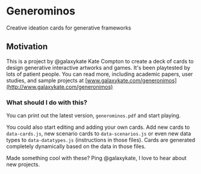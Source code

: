 # Generominos
Creative ideation cards for generative frameworks

## Motivation

This is a project by @galaxykate Kate Compton to create a deck of cards to design generative interactive artworks and games.  It's been playtested by lots of patient people.  You can read more, including academic papers, user studies, and sample projects at [www.galaxykate.com/generonimos](http://www.galaxykate.com/generonimos)

### What should I do with this?

You can print out the latest version, ``generominos.pdf`` and start playing.

You could also start editing and adding your own cards. Add new cards to ``data-cards.js``, new scenario cards to ``data-scenarios.js`` or even new data types to ``data-datatypes.js`` (instructions in those files).  Cards are generated completely dynamically based on the data in those files.

Made something cool with these?  Ping @galaxykate, I love to hear about new projects.